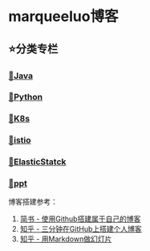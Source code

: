 # marqueeluo博客
## ⭐分类专栏
### [🔗Java](java/readme.md)
### [🔗Python](python/readme.md)
### [🔗K8s](k8s/readme.md)
### [🔗istio](istio/readme.md)
### [🔗ElasticStatck](es/readme.md)
### [🔗ppt](java/ppt.md)

博客搭建参考：
1. [简书 - 使用Github搭建属于自己的博客](https://www.jianshu.com/p/4f56cf990bba)
2. [知乎 - 三分钟在GitHub上搭建个人博客](https://zhuanlan.zhihu.com/p/28321740)
3. [知乎 - 用Markdown做幻灯片](https://zhuanlan.zhihu.com/p/108697301?utm_source=wechat_timeline)

